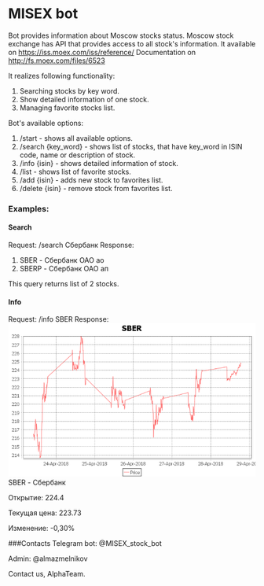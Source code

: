 # MISEX bot
Bot provides information about Moscow stocks status. Moscow stock exchange has API that provides access to all stock's information.
It available on https://iss.moex.com/iss/reference/
Documentation on http://fs.moex.com/files/6523

It realizes following functionality:
1. Searching stocks by key word.
2. Show detailed information of one stock.
3. Managing favorite stocks list.

Bot's available options:

1. /start - shows all available options.
2. /search {key_word} - shows list of stocks, that have key_word in ISIN code, name or description of stock.
3. /info {isin} - shows detailed information of stock.
4. /list - shows list of favorite stocks.
5. /add {isin} - adds new stock to favorites list.
6. /delete {isin} - remove stock from favorites list.

### Examples:
#### Search
Request: /search Сбербанк
Response:
1. SBER - Сбербанк ОАО ао
2. SBERP - Сбербанк ОАО ап

This query returns list of 2 stocks.
#### Info
Request: /info SBER
Response:
![alt text](https://github.com/Kroca/Scala-bot/blob/dev/example.png "Example")
SBER - Сбербанк
 
Открытие: 224.4

Текущая цена: 223.73

Изменение: -0,30%

###Contacts
Telegram bot: @MISEX_stock_bot

Admin: @almazmelnikov

Contact us, AlphaTeam.